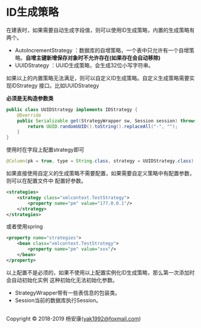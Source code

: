 # ID生成策略

在建表时，如果需要自动生成字段值，则可以使用ID生成策略，内置的生成策略有两个。

* AutoIncrementStrategy ：数据库的自增策略，一个表中只允许有一个自增策略。**自增主键新增保存对象时不允许存在(如果存在会自动移除)**
* UUIDStrategy ：UUID生成策略，会生成32位小写字符串。

如果以上的内置策略无法满足，则可以自定义ID生成策略。自定义生成策略需要实现IDStrategy
接口。比如UUIDStrategy

**必须是无构造参数类**

```java
public class UUIDStrategy implements IDStrategy {
    @Override
    public Serializable get(StrategyWrapper sw, Session session) throws StrategyException {
        return UUID.randomUUID().toString().replaceAll("-", "");
    }
}
```

使用时在字段上配置strategy即可

```java
@Column(pk = true, type = String.class, strategy = UUIDStrategy.class)
```

如果直接使用自定义的生成策略不需要配置，如果需要自定义策略中有配置参数，则可以在配置文件中
配置好参数。

```xml
<strategies>
    <strategy class="xmlcontext.TestStrategy">
        <property name="pm" value="177.0.0.1"/>
    </strategy>
</strategies>
```

或者使用spring

```xml
<property name="strategies">
    <bean class="xmlcontext.TestStrategy">
        <property name="pm" value="xxx"/>
    </bean>
</property>
```

以上配置不是必须的，如果不使用以上配置实例化ID生成策略，那么第一次添加时会自动初始化实例
这种初始化无法初始化参数。

* StrategyWrapper带有一些表信息的包装类。
* Session当前的数据库执行Session。

## 
Copyright © 2018-2019 杨安康(yak1992@foxmail.com)
